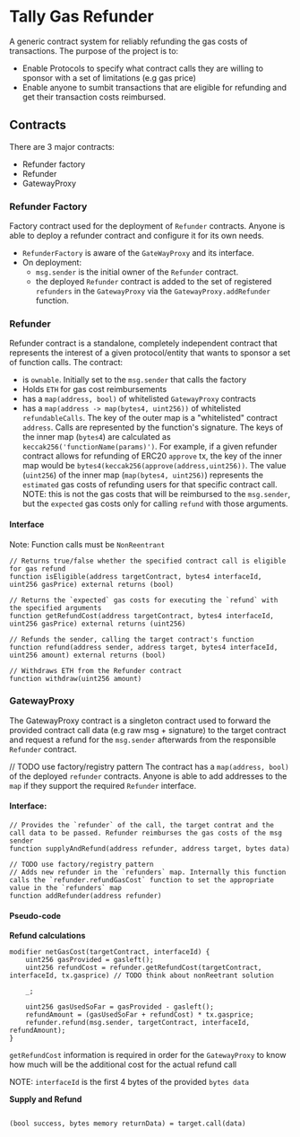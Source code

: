 # Tally Gas Refunder
A generic contract system for reliably refunding the gas costs of transactions. The purpose of the project is to:
- Enable Protocols to specify what contract calls they are willing to sponsor with a set of limitations (e.g gas price)
- Enable anyone to sumbit transactions that are eligible for refunding and get their transaction costs reimbursed.

## Contracts

There are 3 major contracts:
-  Refunder factory
-  Refunder
-  GatewayProxy

### Refunder Factory
Factory contract used for the deployment of `Refunder` contracts. Anyone is able to deploy a refunder contract and configure it for its own needs.
- `RefunderFactory` is aware of the `GateWayProxy` and its interface.
- On deployment:
  - `msg.sender` is the initial owner of the `Refunder` contract.  
  - the deployed `Refunder` contract is added to the set of registered `refunders` in the `GatewayProxy` via the `GatewayProxy.addRefunder` function.

### Refunder
Refunder contract is a standalone, completely independent contract that represents the interest of a given protocol/entity that wants to sponsor a set of function calls.
The contract:
- is `ownable`. Initially set to the `msg.sender` that calls the factory
- Holds `ETH` for gas cost reimbursements
- has a `map(address, bool)` of whitelisted `GatewayProxy` contracts
- has a `map(address -> map(bytes4, uint256))` of whitelisted `refundableCalls`. The key of the outer map is a "whitelisted" contract `address`. Calls are represented by the function's signature. The keys of the inner map (`bytes4`) are calculated as `keccak256('functionName(params)')`. For example, if a given refunder contract allows for refunding of ERC20 `approve` tx, the key of the inner map would be `bytes4(keccak256(approve(address,uint256))`. The value (`uint256`) of the inner map (`map(bytes4, uint256)`) represents the `estimated` gas costs of refunding users for that specific contract call. NOTE: this is not the gas costs that will be reimbursed to the `msg.sender`, but the `expected` gas costs only for calling `refund` with those arguments. 

#### Interface

Note: 
Function calls must be `NonReentrant`

```Solidity
// Returns true/false whether the specified contract call is eligible for gas refund
function isEligible(address targetContract, bytes4 interfaceId, uint256 gasPrice) external returns (bool)

// Returns the `expected` gas costs for executing the `refund` with the specified arguments
function getRefundCost(address targetContract, bytes4 interfaceId, uint256 gasPrice) external returns (uint256)

// Refunds the sender, calling the target contract's function
function refund(address sender, address target, bytes4 interfaceId, uint256 amount) external returns (bool)

// Withdraws ETH from the Refunder contract
function withdraw(uint256 amount)
```

### GatewayProxy
The GatewayProxy contract is a singleton contract used to forward the provided contract call data (e.g raw msg + signature) to the target contract and request a refund for the `msg.sender` afterwards from the responsible `Refunder` contract.

// TODO use factory/registry pattern
The contract has a `map(address, bool)` of the deployed `refunder` contracts. Anyone is able to add addresses to the `map` if they support the required `Refunder` interface.

#### Interface:
```Solidity 
// Provides the `refunder` of the call, the target contrat and the call data to be passed. Refunder reimburses the gas costs of the msg sender 
function supplyAndRefund(address refunder, address target, bytes data)

// TODO use factory/registry pattern
// Adds new refunder in the `refunders` map. Internally this function calls the `refunder.refundGasCost` function to set the appropriate value in the `refunders` map
function addRefunder(address refunder) 

```

#### Pseudo-code

**Refund calculations**

```Solidity
modifier netGasCost(targetContract, interfaceId) {
    uint256 gasProvided = gasleft();
    uint256 refundCost = refunder.getRefundCost(targetContract, interfaceId, tx.gasprice) // TODO think about nonReetrant solution

    _;
    
    uint256 gasUsedSoFar = gasProvided - gasleft();
    refundAmount = (gasUsedSoFar + refundCost) * tx.gasprice;
    refunder.refund(msg.sender, targetContract, interfaceId, refundAmount);
}
```

`getRefundCost` information is required in order for the `GatewayProxy` to know how much will be the additional cost for the actual refund call

NOTE: `interfaceId` is the first 4 bytes of the provided `bytes data`
 
**Supply and Refund**

```Solidity

(bool success, bytes memory returnData) = target.call(data)

```